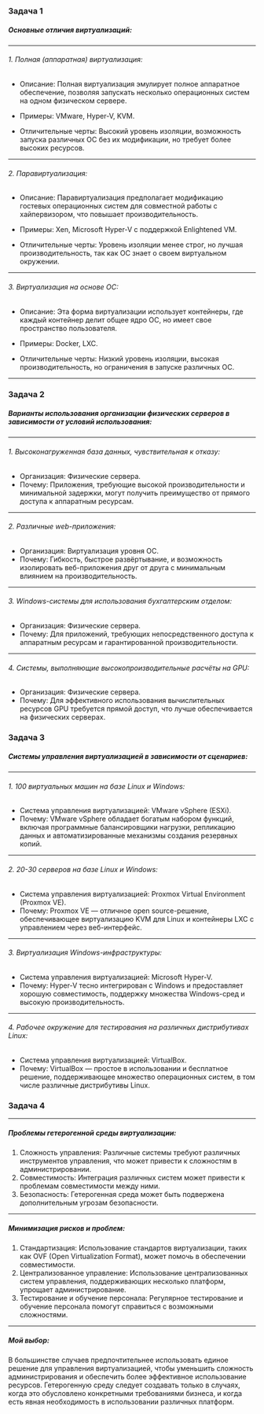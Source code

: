### Задача 1
##### Основные отличия виртуализаций:

------------

###### 1. Полная (аппаратная) виртуализация:

- Описание: Полная виртуализация эмулирует полное аппаратное обеспечение, позволяя запускать несколько операционных систем на одном физическом сервере.

- Примеры: VMware, Hyper-V, KVM.

- Отличительные черты: Высокий уровень изоляции, возможность запуска различных ОС без их модификации, но требует более высоких ресурсов.

------------

###### 2. Паравиртуализация:
- Описание: Паравиртуализация предполагает модификацию гостевых операционных систем для совместной работы с хайпервизором, что повышает производительность.

- Примеры: Xen, Microsoft Hyper-V с поддержкой Enlightened VM.

- Отличительные черты: Уровень изоляции менее строг, но лучшая производительность, так как ОС знает о своем виртуальном окружении.

------------

###### 3. Виртуализация на основе ОС:
- Описание: Эта форма виртуализации использует контейнеры, где каждый контейнер делит общее ядро ОС, но имеет свое пространство пользователя.

- Примеры: Docker, LXC.

- Отличительные черты: Низкий уровень изоляции, высокая производительность, но ограничения в запуске различных ОС.

------------

### Задача 2

##### Варианты использования организации физических серверов в зависимости от условий использования:

------------

###### 1. Высоконагруженная база данных, чувствительная к отказу:

- Организация: Физические сервера.
- Почему: Приложения, требующие высокой производительности и минимальной задержки, могут получить преимущество от прямого доступа к аппаратным ресурсам.

------------

###### 2. Различные web-приложения:
- Организация: Виртуализация уровня ОС.
- Почему: Гибкость, быстрое развёртывание, и возможность изолировать веб-приложения друг от друга с минимальным влиянием на производительность.

------------

###### 3. Windows-системы для использования бухгалтерским отделом:
- Организация: Физические сервера.
- Почему: Для приложений, требующих непосредственного доступа к аппаратным ресурсам и гарантированной производительности.

------------

###### 4. Системы, выполняющие высокопроизводительные расчёты на GPU:
- Организация: Физические сервера.
- Почему: Для эффективного использования вычислительных ресурсов GPU требуется прямой доступ, что лучше обеспечивается на физических серверах.


### Задача 3
##### Системы управления виртуализацией в зависимости от сценариев:

------------

###### 1. 100 виртуальных машин на базе Linux и Windows:

- Система управления виртуализацией: VMware vSphere (ESXi).
- Почему: VMware vSphere обладает богатым набором функций, включая программные балансировщики нагрузки, репликацию данных и автоматизированные механизмы создания резервных копий.

------------

###### 2. 20-30 серверов на базе Linux и Windows:

- Система управления виртуализацией: Proxmox Virtual Environment (Proxmox VE).
- Почему: Proxmox VE — отличное open source-решение, обеспечивающее виртуализацию KVM для Linux и контейнеры LXC с управлением через веб-интерфейс.

------------

###### 3. Виртуализация Windows-инфраструктуры:

- Система управления виртуализацией: Microsoft Hyper-V.
- Почему: Hyper-V тесно интегрирован с Windows и предоставляет хорошую совместимость, поддержку множества Windows-сред и высокую производительность.

------------

###### 4. Рабочее окружение для тестирования на различных дистрибутивах Linux:

- Система управления виртуализацией: VirtualBox.
- Почему: VirtualBox — простое в использовании и бесплатное решение, поддерживающее множество операционных систем, в том числе различные дистрибутивы Linux.

### Задача 4

------------

##### Проблемы гетерогенной среды виртуализации:

1. Сложность управления: Различные системы требуют различных инструментов управления, что может привести к сложностям в администрировании.
1. Совместимость: Интеграция различных систем может привести к проблемам совместимости между ними.
1. Безопасность: Гетерогенная среда может быть подвержена дополнительным угрозам безопасности.

------------

##### Минимизация рисков и проблем:

1. Стандартизация: Использование стандартов виртуализации, таких как OVF (Open Virtualization Format), может помочь в обеспечении совместимости.
1. Централизованное управление: Использование централизованных систем управления, поддерживающих несколько платформ, упрощает администрирование.
1. Тестирование и обучение персонала: Регулярное тестирование и обучение персонала помогут справиться с возможными сложностями.

------------

##### Мой выбор:
В большинстве случаев предпочтительнее использовать единое решение для управления виртуализацией, чтобы уменьшить сложность администрирования и обеспечить более эффективное использование ресурсов. Гетерогенную среду следует создавать только в случаях, когда это обусловлено конкретными требованиями бизнеса, и когда есть явная необходимость в использовании различных платформ.